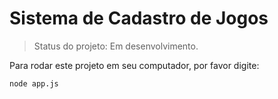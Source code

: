 <h1>Sistema de Cadastro de Jogos</h1>

>Status do projeto: Em desenvolvimento.

Para rodar este projeto em seu computador, por favor digite:
```
node app.js
```
